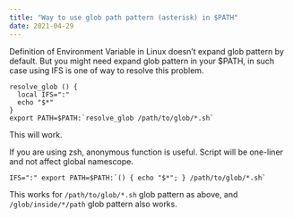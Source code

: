 ```yaml
---
title: "Way to use glob path pattern (asterisk) in $PATH"
date: 2021-04-29
---
```


Definition of Environment Variable in Linux doesn’t expand glob pattern by default.
But you might need expand glob pattern in your $PATH, in such case using IFS is one of way to resolve this problem.

```shell
resolve_glob () {
  local IFS=":"
  echo "$*"
}
export PATH=$PATH:`resolve_glob /path/to/glob/*.sh`
```

This will work.

If you are using zsh, anonymous function is useful. Script will be one-liner and not affect global namescope.

```shell
IFS=":" export PATH=$PATH:`() { echo "$*"; } /path/to/glob/*.sh`
```

This works for `/path/to/glob/*.sh` glob pattern as above, and `/glob/inside/*/path`
glob pattern also works.
